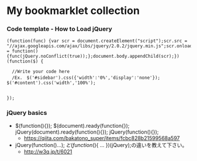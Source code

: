 # My bookmarklet collection

### Code template - How to Load jQuery

```
(function(func) {var scr = document.createElement("script");scr.src = "//ajax.googleapis.com/ajax/libs/jquery/2.0.2/jquery.min.js";scr.onload = function() {func(jQuery.noConflict(true));};document.body.appendChild(scr);})(function($) {   

  //Write your code here
  /Ex.　$('#sidebar').css({'width':'0%','display':'none'}); $('#content').css('width','100%'); 


});
```

### jQuery basics

* $(function(){});  $(document).ready(function{});  jQuery(document).ready(function(){});  jQuery(function(){});
  * https://qiita.com/bakatono_super/items/fcbc828b21599568a597
* jQuery(function($){ ... });と(function($){ ... })(jQuery);の違いを教えて下さい。
  * http://w3q.jp/t/6021
